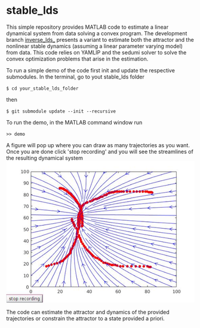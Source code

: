 # stable_lds
This simple repository provides MATLAB code to estimate a linear dynamical system from data solving a convex program. The development branch <a href="http://github.com/epfl-lasa/stable_lds/tree/inverse_lds_">inverse_lds_</a> presents a variant to estimate both the attractor and the nonlinear stable dynamics (assuming a linear parameter varying model) from data. This code relies on YAMLIP and the sedumi solver to solve the convex optimization problems that arise in the estimation. 

To run a simple demo of the code first init and update the respective submodules. In the terminal, go to yout stable_lds folder
```
$ cd your_stable_lds_folder
```
then
```
$ git submodule update --init --recursive
```
To run the demo, in the MATLAB command window run
```
>> demo
```
A figure will pop up where you can draw as many trajectories as you want. Once you are done click 'stop recording' and you will see the streamlines of the resulting dynamical system
![Exemplary linear DS](plot/lds.jpg)

The code can estimate the attractor and dynamics of the provided trajectories or constrain the attractor to a state provided a priori.
